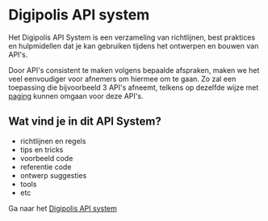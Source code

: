 # Digipolis API system

Het Digipolis API System is een verzameling van richtlijnen, best praktices en hulpmidellen dat je kan gebruiken tijdens het ontwerpen en bouwen van API's.

Door API's consistent te maken volgens bepaalde afspraken, maken we het veel eenvoudiger voor afnemers om hiermee om te gaan. Zo zal een toepassing die bijvoorbeeld 3 API's afneemt, telkens op dezelfde wijze met [paging](#) kunnen omgaan voor deze API's.

## Wat vind je in dit API System?

- richtlijnen en regels
- tips en tricks
- voorbeeld code
- referentie code 
- ontwerp suggesties
- tools
- etc

Ga naar het <a href="https://eriklenaerts.github.io/api-system/#/" target="_blank">Digipolis API system</a>


